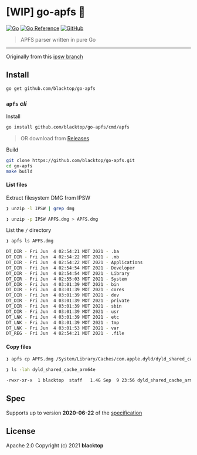# [WIP] go-apfs 🚧

[![Go](https://github.com/blacktop/go-apfs/actions/workflows/go.yml/badge.svg)](https://github.com/blacktop/go-apfs/actions/workflows/go.yml) [![Go Reference](https://pkg.go.dev/badge/github.com/blacktop/go-apfs.svg)](https://pkg.go.dev/github.com/blacktop/go-apfs) [![GitHub](https://img.shields.io/github/license/blacktop/go-apfs)](https://github.com/blacktop/go-apfs/blob/main/LICENSE)

> APFS parser written in pure Go

---

Originally from this [ipsw branch](https://github.com/blacktop/ipsw/tree/feature/apfs-parser)

## Install

```bash
go get github.com/blacktop/go-apfs
```

### `apfs` *cli*

Install

```bash
go install github.com/blacktop/go-apfs/cmd/apfs
```

> OR download from [Releases](https://github.com/blacktop/go-apfs/releases/latest)

Build

```bash
git clone https://github.com/blacktop/go-apfs.git
cd go-apfs
make build
```

#### List files

Extract filesystem DMG from IPSW

```bash
❯ unzip -l IPSW | grep dmg
```

```bash
❯ unzip -p IPSW APFS.dmg > APFS.dmg
```

List the `/` directory

```bash
❯ apfs ls APFS.dmg

DT_DIR - Fri Jun  4 02:54:21 MDT 2021 - .ba
DT_DIR - Fri Jun  4 02:54:22 MDT 2021 - .mb
DT_DIR - Fri Jun  4 02:54:22 MDT 2021 - Applications
DT_DIR - Fri Jun  4 02:54:54 MDT 2021 - Developer
DT_DIR - Fri Jun  4 02:54:54 MDT 2021 - Library
DT_DIR - Fri Jun  4 02:55:03 MDT 2021 - System
DT_DIR - Fri Jun  4 03:01:39 MDT 2021 - bin
DT_DIR - Fri Jun  4 03:01:39 MDT 2021 - cores
DT_DIR - Fri Jun  4 03:01:39 MDT 2021 - dev
DT_DIR - Fri Jun  4 03:01:39 MDT 2021 - private
DT_DIR - Fri Jun  4 03:01:39 MDT 2021 - sbin
DT_DIR - Fri Jun  4 03:01:39 MDT 2021 - usr
DT_LNK - Fri Jun  4 03:01:39 MDT 2021 - etc
DT_LNK - Fri Jun  4 03:01:39 MDT 2021 - tmp
DT_LNK - Fri Jun  4 03:01:53 MDT 2021 - var
DT_REG - Fri Jun  4 02:54:21 MDT 2021 - .file
```

#### Copy files

```bash
❯ apfs cp APFS.dmg /System/Library/Caches/com.apple.dyld/dyld_shared_cache_arm64e
```

```bash
❯ ls -lah dyld_shared_cache_arm64e

-rwxr-xr-x  1 blacktop  staff   1.4G Sep  9 23:56 dyld_shared_cache_arm64e
```

## Spec

Supports up to version **2020-06-22** of the [specification](https://developer.apple.com/support/downloads/Apple-File-System-Reference.pdf)

## License

Apache 2.0 Copyright (c) 2021 **blacktop**

